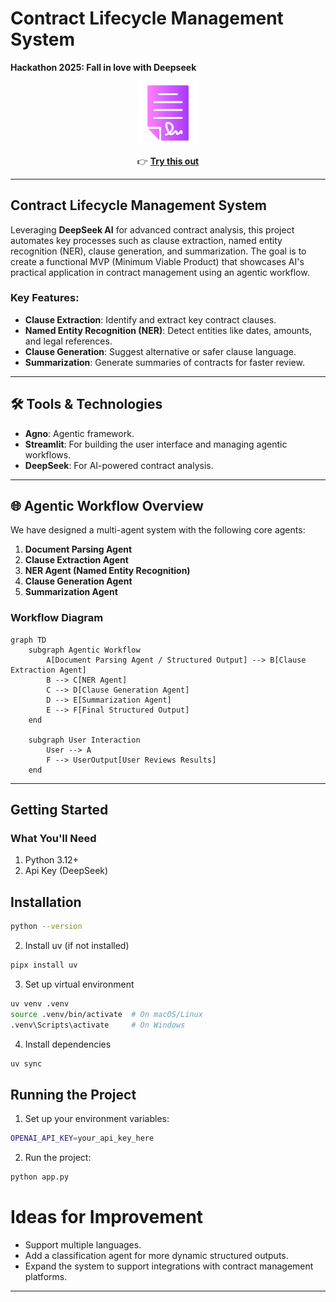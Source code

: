 # Contract Lifecycle Management System  
**Hackathon 2025: Fall in love with Deepseek**  

<p align="center">
  <img src="https://github.com/jin0x/deepseek-contract-lifecycle-management/blob/main/contract_img.png" width="20%">
</p>   

<p align="center">
  👉 <strong><a href="https://deepseek-smart-contract-analyzer.streamlit.app/">Try this out</a></strong>
</p>

---

## **Contract Lifecycle Management System**  

Leveraging **DeepSeek AI** for advanced contract analysis, this project automates key processes such as clause extraction, named entity recognition (NER), clause generation, and summarization. The goal is to create a functional MVP (Minimum Viable Product) that showcases AI's practical application in contract management using an agentic workflow.  

### **Key Features:**  

- **Clause Extraction**: Identify and extract key contract clauses.  
- **Named Entity Recognition (NER)**: Detect entities like dates, amounts, and legal references.  
- **Clause Generation**: Suggest alternative or safer clause language.  
- **Summarization**: Generate summaries of contracts for faster review.  

---

## 🛠️ **Tools & Technologies**  

- **Agno**: Agentic framework.  
- **Streamlit**: For building the user interface and managing agentic workflows.  
- **DeepSeek**: For AI-powered contract analysis.  

---

## 🌐 **Agentic Workflow Overview**  

We have designed a multi-agent system with the following core agents:  

1. **Document Parsing Agent**  
2. **Clause Extraction Agent**  
3. **NER Agent (Named Entity Recognition)**  
4. **Clause Generation Agent**  
5. **Summarization Agent**  

### **Workflow Diagram**  

```mermaid
graph TD
    subgraph Agentic Workflow
        A[Document Parsing Agent / Structured Output] --> B[Clause Extraction Agent]
        B --> C[NER Agent]
        C --> D[Clause Generation Agent]
        D --> E[Summarization Agent]
        E --> F[Final Structured Output]
    end

    subgraph User Interaction
        User --> A
        F --> UserOutput[User Reviews Results]
    end
```


---
## Getting Started

### What You'll Need

1. Python 3.12+ 
2.  Api Key (DeepSeek)

## Installation

```sh
python --version
```

2. Install uv (if not installed)

```sh
pipx install uv
```

3. Set up virtual environment

```sh
uv venv .venv
source .venv/bin/activate  # On macOS/Linux
.venv\Scripts\activate     # On Windows
```

4. Install dependencies

```sh
uv sync
```

## Running the Project

1. Set up your environment variables:

```sh
OPENAI_API_KEY=your_api_key_here  
```

2. Run the project:

```sh
python app.py
```
# Ideas for Improvement

* Support multiple languages.
* Add a classification agent for more dynamic structured outputs.
* Expand the system to support integrations with contract management platforms.

---
  
